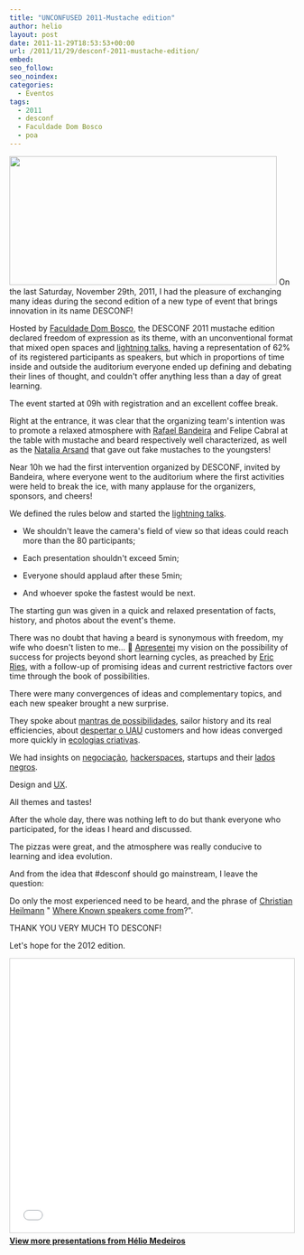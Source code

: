 ```yaml
---
title: "UNCONFUSED 2011-Mustache edition"
author: helio
layout: post
date: 2011-11-29T18:53:53+00:00
url: /2011/11/29/desconf-2011-mustache-edition/
embed: 
seo_follow: 
seo_noindex: 
categories:
  - Eventos
tags:
  - 2011
  - desconf
  - Faculdade Dom Bosco
  - poa
---
```


[<img class="aligncenter size-full wp-image-457" src="/uploads/2011/11/desconf2011.png" alt="" width="474" height="228" srcset="/uploads/2011/11/desconf2011.png 519w, /uploads/2011/11/desconf2011-300x144.png 300w" sizes="(max-width: 474px) 100vw, 474px" />][1] On the last Saturday, November 29th, 2011, I had the pleasure of exchanging many ideas during the second edition of a new type of event that brings innovation in its name DESCONF!

Hosted by [Faculdade Dom Bosco][2], the DESCONF 2011 mustache edition declared freedom of expression as its theme, with an unconventional format that mixed open spaces and [lightning talks][3], having a representation of 62% of its registered participants as speakers, but which in proportions of time inside and outside the auditorium everyone ended up defining and debating their lines of thought, and couldn't offer anything less than a day of great learning.

The event started at 09h with registration and an excellent coffee break.

Right at the entrance, it was clear that the organizing team's intention was to promote a relaxed atmosphere with [Rafael Bandeira][4] and Felipe Cabral at the table with mustache and beard respectively well characterized, as well as the [Natalia Arsand][5] that gave out fake mustaches to the youngsters!

Near 10h we had the first intervention organized by DESCONF, invited by Bandeira, where everyone went to the auditorium where the first activities were held to break the ice, with many applause for the organizers, sponsors, and cheers!

We defined the rules below and started the [lightning talks][3].

 - We shouldn't leave the camera's field of view so that ideas could reach more than the 80 participants;

 - Each presentation shouldn't exceed 5min;

 - Everyone should applaud after these 5min;

 - And whoever spoke the fastest would be next.

The starting gun was given in a quick and relaxed presentation of facts, history, and photos about the event's theme.

There was no doubt that having a beard is synonymous with freedom, my wife who doesn't listen to me... 🙂 [Apresentei][6] my vision on the possibility of success for projects beyond short learning cycles, as preached by [Eric Ries][7], with a follow-up of promising ideas and current restrictive factors over time through the book of possibilities.

There were many convergences of ideas and complementary topics, and each new speaker brought a new surprise.

They spoke about [mantras de possibilidades][8], sailor history and its real efficiencies, about [despertar o UAU][9] customers and how ideas converged more quickly in [ecologias criativas][10].

We had insights on [negociação][11], [hackerspaces][12], startups and their [lados negros][13].

Design and [UX][14].

All themes and tastes!

After the whole day, there was nothing left to do but thank everyone who participated, for the ideas I heard and discussed.

The pizzas were great, and the atmosphere was really conducive to learning and idea evolution.

And from the idea that #desconf should go mainstream, I leave the question:

Do only the most experienced need to be heard, and the phrase of [Christian Heilmann][15] " [Where Known speakers come from][16]?".

THANK YOU VERY MUCH TO DESCONF!

Let's hope for the 2012 edition. 
<p style="text-align: center">
 <div style="margin-bottom: 20px;">
<iframe src="//www.slideshare.net/slideshow/embed_code/key/10341848"
        width="595"
        height="485"
        frameborder="0"
        marginwidth="0"
        marginheight="0"
        scrolling="no"
        style="border:1px solid #CCC; border-width:1px; margin-bottom:5px; max-width: 100%;"
        allowfullscreen>
</iframe>
<div style="margin-bottom:5px">
    <strong><a href="//www.slideshare.net/heliomedeiros" target="_blank">View more presentations from Hélio Medeiros</a></strong>
</div>
</div> 
</p>

[8]: http://www.slideshare.net/dwildt/mantra-das-possibilidades "Mantra de Possibilidade - Daniel Wildt"

[1]: /uploads/2011/11/desconf2011.png

[14]: http://www.slideshare.net/pedrobel/thoughts-on-user-experience "thoughts-on-user-experience - Pedro Belleza"

[10]: http://t.co/NXJON9jH "Ecologias Criativas - Carlos Villela"

[15]: http://twitter.com/#!/codepo8

[13]: http://t.co/9Vu1FoVx "Lado Negro das Startups - Flavio Steffens"

[11]: http://t.co/VS8MZkNs "Negociação - Guilherm Motta"

[2]: www.faculdadedombosco.edu.br/ "Faculdade Dom Bosco"

[3]: http://pt.wikipedia.org/wiki/Lightning_Talk "Lightning Talk"

[5]: http://twitter.com/#!/nataliarsand "Natalia Arsand"

[12]: http://blog.lfzawacki.com/hackerspace-na-desconf/ "Hackerspace - Lucas Fialho"

[6]: /2011/11/27/nao-adivinhe-o-futuro-acompanhe-o-mvp-e-livro-de-possibilidades/ "Desconf 2011 - Livro de Possibilidades"

[4]: http://twitter.com/#!/rafb3 "Rafael Bandeira"

[9]: http://www.slideshare.net/deborawx/despertando-o-uau "Despertando o UAU - Deb Xavier"

[16]: http://www.slideshare.net/cheilmann/be-a-kickass-speaker-mozcamp-2011

[7]: twitter.com/ericries "Eric Ries"